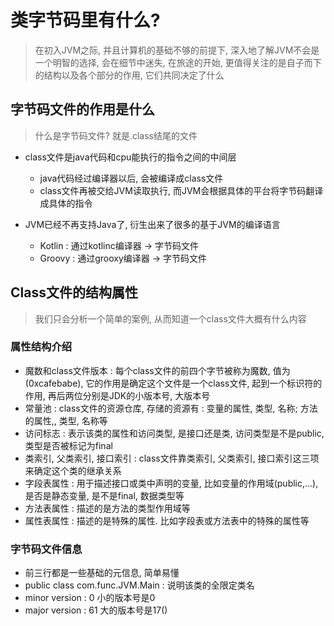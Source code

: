 # 类字节码里有什么?

> 在初入JVM之际, 并且计算机的基础不够的前提下, 深入地了解JVM不会是一个明智的选择, 会在细节中迷失, 在旅途的开始, 更值得关注的是自子而下的结构以及各个部分的作用, 它们共同决定了什么
## 字节码文件的作用是什么

> 什么是字节码文件? 就是.class结尾的文件

- class文件是java代码和cpu能执行的指令之间的中间层
    - java代码经过编译器以后, 会被编译成class文件
    - class文件再被交给JVM读取执行, 而JVM会根据具体的平台将字节码翻译成具体的指令

- JVM已经不再支持Java了, 衍生出来了很多的基于JVM的编译语言
    - Kotlin : 通过kotlinc编译器 -> 字节码文件
    - Groovy : 通过grooxy编译器 -> 字节码文件
## Class文件的结构属性

> 我们只会分析一个简单的案例, 从而知道一个class文件大概有什么内容

### 属性结构介绍

- 魔数和class文件版本 : 每个class文件的前四个字节被称为魔数, 值为(0xcafebabe), 它的作用是确定这个文件是一个class文件, 起到一个标识符的作用, 再后两位分别是JDK的小版本号, 大版本号
- 常量池 : class文件的资源仓库, 存储的资源有 : 变量的属性, 类型, 名称; 方法的属性,, 类型, 名称等
- 访问标志 : 表示该类的属性和访问类型, 是接口还是类, 访问类型是不是public, 类型是否被标记为final
- 类索引, 父类索引, 接口索引 : class文件靠类索引, 父类索引, 接口索引这三项来确定这个类的继承关系
- 字段表属性 : 用于描述接口或类中声明的变量, 比如变量的作用域(public,...), 是否是静态变量, 是不是final, 数据类型等
- 方法表属性 : 描述的是方法的类型作用域等
- 属性表属性 : 描述的是特殊的属性. 比如字段表或方法表中的特殊的属性等


### 字节码文件信息

- 前三行都是一些基础的元信息, 简单易懂
- public class com.func.JVM.Main : 说明该类的全限定类名
- minor version : 0 小的版本号是0
- major version : 61 大的版本号是17()

